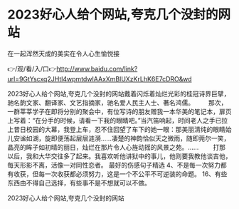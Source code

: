 # 2023好心人给个网站,夸克几个没封的网站
在一起浑然天成的美实在令人心生愉悦接

👉/观/看/入/口👉http://www.baidu.com/link?url=9GtYscxq2JHtl4wpmtdwIAAxXmBlUXzKrLhK6E7cDRO&wd

2023好心人给个网站,夸克几个没封的网站戴着闪烁着灿烂光彩的桂冠诗界巨擘，驰名韵文家、翻译家、文艺指摘家，驰名爱人民主人士、著名鸿儒。
　　那次，一群莘莘学子在即将分别的聚会中，有位写诗的朋友赠我一本华美的笔记本，扉页上写着：“在分手的时候，请看一下我的眼睛吧。”当汽笛响起，时间老人之手已拉上昔日校园的大幕，我登上车，忍不住回望了车下的她一眼：那美丽清纯的眼睛始儿安谧如湖，旋即便荡起层层涟漪……凄楚的神韵恰似天之微雨，随即莞尔一笑，晶亮的眸子如初晴的丽日，灿烂在那片令人心旌动摇的风景之苑。……
　　打那以后，我和大华交往多了起来。我喜欢听他讲狱中的事儿，他则要我教他谈吉他，每天形影不离，活像一对同性恋者。
	最好的伤感句子精选	4、不是每一次努力都有收获，但每一次收获都必须努力，这是一个不公平不可逆装的命题。
	16、有些东西由不得自己选择，有些事不是不想就可以不做。

2023好心人给个网站,夸克几个没封的网站
